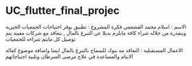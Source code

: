 # UC_flutter_final_projec
الاسم : اسلام محمد القشعمي 
فكرة المشروع : تطبيق بوفر احتياجات الجمعيات الخيرية وبنقدرة من خلاله شراء كافة مايلزم بديلا عن التبرع بالمال 
, بتعاقد مع شركات معينة يتم توصيل كل مايتم شراءه للجمعيات 

الاعمال المستقبلية : التعاقد مه بنوك للسماح بالتبرع بالمال ايضا واضافة موضوع كفالة الايتام والمساعدة في علاج مرضى السرطان وتلبية احتياجاتهم 
